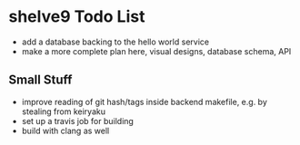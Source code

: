 # shelve9 Todo List

- add a database backing to the hello world service
- make a more complete plan here, visual designs, database schema, API

## Small Stuff

- improve reading of git hash/tags inside backend makefile, e.g. by stealing
  from keiryaku
- set up a travis job for building
- build with clang as well
